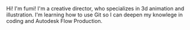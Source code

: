 Hi! I'm fumi! I'm a creative director, who specializes in 3d animation and illustration. I'm learning how to use Git so I can deepen my knowlege in coding and Autodesk Flow Production.
